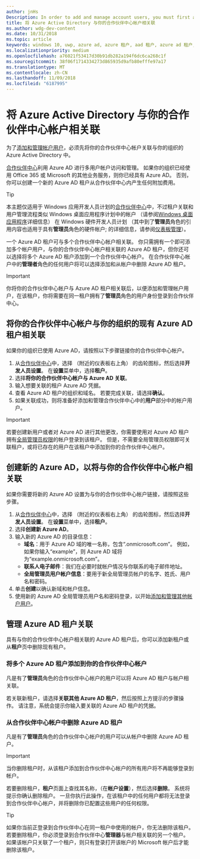 ```yaml
---
author: jnHs
Description: In order to add and manage account users, you must first associate your Partner Center account with your organization's Azure Active Directory.
title: 将 Azure Active Directory 与你的合作伙伴中心帐户相关联
ms.author: wdg-dev-content
ms.date: 10/31/2018
ms.topic: article
keywords: windows 10, uwp, azure ad, azure 租户, aad 租户, azure ad 租户, 租户管理, 租户
ms.localizationpriority: medium
ms.openlocfilehash: a76021f53417d30b91db282a194f6dc6ca268c1f
ms.sourcegitcommit: 38f06f1714334273d865935d9afb80efffe97a17
ms.translationtype: MT
ms.contentlocale: zh-CN
ms.lasthandoff: 11/09/2018
ms.locfileid: "6187995"
---
```

# <a name="associate-azure-active-directory-with-your-partner-center-account"></a>将 Azure Active Directory 与你的合作伙伴中心帐户相关联

为了[添加和管理帐户用户](add-users-groups-and-azure-ad-applications.md)，必须先将你的合作伙伴中心帐户关联与你的组织的 Azure Active Directory 中。 

[合作伙伴中心](https://partner.microsoft.com/dashboard)利用 Azure AD 进行多用户帐户访问和管理。 如果你的组织已经使用 Office 365 或 Microsoft 的其他业务服务，则你已经具有 Azure AD。 否则，你可以创建一个新的 Azure AD 租户从合作伙伴中心内产生任何附加费用。

> [!TIP]
> 本主题仅适用于 Windows 应用开发人员计划的[合作伙伴中心](https://partner.microsoft.com/dashboard)中，不过租户关联和用户管理流程类似 Windows 桌面应用程序计划中的帐户 （请参阅[Windows 桌面应用程序](https://docs.microsoft.com/windows/desktop/appxpkg/windows-desktop-application-program#add-and-manage-account-users)详细信息） 在 Windows 硬件开发人员计划 （其中到了**管理员**角色的引用内容也适用于具有**管理员**角色的硬件帐户; 的详细信息，请参阅[仪表板管理](https://docs.microsoft.com/windows-hardware/drivers/dashboard/dashboard-administration)）。

一个 Azure AD 租户可与多个合作伙伴中心帐户相关联。 你只需拥有一个即可添加多个帐户用户，与你的合作伙伴中心帐户相关联的 Azure AD 租户，但你还可以选择将多个 Azure AD 租户添加到一个合作伙伴中心帐户。 在合作伙伴中心帐户中的**管理者**角色的任何用户将可以选择添加和从帐户中删除 Azure AD 租户。

> [!IMPORTANT]
> 你将你的合作伙伴中心帐户与 Azure AD 租户相关联后，以便添加和管理帐户用户，在该租户，你将需要在同一租户拥有了**管理员**角色的用户身份登录到合作伙伴中心。


## <a name="associate-your-partner-center-account-with-your-organizations-existing-azure-ad-tenant"></a>将你的合作伙伴中心帐户与你的组织的现有 Azure AD 租户相关联

如果你的组织已使用 Azure AD，请按照以下步骤链接你的合作伙伴中心帐户。

1.  从[合作伙伴中心](https://partner.microsoft.com/dashboard)中，选择 （附近的仪表板右上角） 的齿轮图标，然后选择**开发人员设置**。 在**设置**菜单中，选择**租户**。
2.  选择**将你的合作伙伴中心帐户与 Azure AD 关联**。
3.  输入想要关联的租户 Azure AD 凭据。
4.  查看 Azure AD 租户的组织和域名。 若要完成关联，请选择**确认**。
5.  如果关联成功，则将准备好添加和管理合作伙伴中心中的**用户**部分中的帐户用户。

> [!IMPORTANT]
> 若要创建新用户或者对 Azure AD 进行其他更改，你需要使用对 Azure AD 租户拥有[全局管理员权限](https://docs.microsoft.com/azure/active-directory/users-groups-roles/directory-assign-admin-roles)的帐户登录到该租户。 但是，不需要全局管理员权限即可关联租户，或将已存在的用户在该租户中添加到你的合作伙伴中心帐户。


## <a name="create-a-brand-new-azure-ad-to-associate-with-your-partner-center-account"></a>创建新的 Azure AD，以将与你的合作伙伴中心帐户相关联

如果你需要将新的 Azure AD 设置为与你的合作伙伴中心帐户链接，请按照这些步骤。

1.  从[合作伙伴中心](https://partner.microsoft.com/dashboard)中，选择 （附近的仪表板右上角） 的齿轮图标，然后选择**开发人员设置**。 在**设置**菜单中，选择**租户**。
2.  选择**创建新 Azure AD**。
3.  输入新的 Azure AD 的目录信息：
    - **域名**：用于 Azure AD 域的唯一名称，包含“.onmicrosoft.com”。 例如，如果你输入“example”，则 Azure AD 域将为“example.onmicrosoft.com”。
    - **联系人电子邮件**：我们在必要时就帐户情况与你联系的电子邮件地址。
    - **全局管理员用户帐户信息**：要用于新全局管理员帐户的名字、姓氏、用户名和密码。
4.  单击**创建**以确认新域和帐户信息。
5.  使用新的 Azure AD 全局管理员用户名和密码登录，以开始[添加和管理其他帐户用户](add-users-groups-and-azure-ad-applications.md)。


## <a name="manage-azure-ad-tenant-associations"></a>管理 Azure AD 租户关联

具有与你的合作伙伴中心帐户相关联的 Azure AD 租户后，你可以添加新租户或从**租户**页中删除现有租户。


### <a name="add-multiple-azure-ad-tenants-to-your-partner-center-account"></a>将多个 Azure AD 租户添加到你的合作伙伴中心帐户

凡是有了**管理员**角色的合作伙伴中心帐户的用户可以将 Azure AD 租户与帐户相关联。

若关联新租户，请选择**关联其他 Azure AD 租户**，然后按照上方提示的步骤操作。 请注意，系统会提示你输入要关联的 Azure AD 租户的凭据。


### <a name="remove-an-azure-ad-tenant-from-your-partner-center-account"></a>从合作伙伴中心帐户中删除 Azure AD 租户

凡是有了**管理员**角色的合作伙伴中心帐户的用户可以从帐户中删除 Azure AD 租户。

> [!IMPORTANT]
> 当你删除租户时，从该租户添加到合作伙伴中心帐户的所有用户将不再能够登录到帐户。 

若要删除租户，**租户**页面上查找其名称，（在**帐户设置**），然后选择**删除**。 系统将提示你确认删除租户。 一旦你执行此操作，在该租户中的任何用户都将无法登录到合作伙伴中心帐户，并将删除你已配置这些用户的任何权限。

> [!TIP]
> 如果你当前正登录到合作伙伴中心在同一租户中使用的帐户，你无法删除该租户。 若要删除租户，你必须登录到合作伙伴中心**管理器**与帐户相关联的另一个租户。 如果该帐户只关联了一个租户，则只有登录打开该帐户的 Microsoft 帐户后才能删除该租户。


